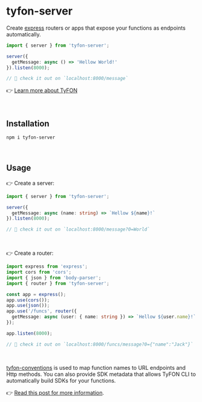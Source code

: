 # tyfon-server

Create [express](https://expressjs.com) routers or apps that expose your functions as endpoints automatically.
```ts
import { server } from 'tyfon-server';

server({
  getMessage: async () => 'Hellow World!'
}).listen(8000);

// 🚀 check it out on `localhost:8000/message`
```
👉 [Learn more about TyFON](https://loreanvictor.github.io/tyfon/)

<br>

## Installation

```bash
npm i tyfon-server
```

<br>

## Usage

👉 Create a server:
```ts
import { server } from 'tyfon-server';

server({
  getMessage: async (name: string) => `Hellow ${name}!`
}).listen(8000);

// 🚀 check it out on `localhost:8000/message?0=World`
```

<br>

👉 Create a router:
```ts
import express from 'express';
import cors from 'cors';
import { json } from 'body-parser';
import { router } from 'tyfon-server';

const app = express();
app.use(cors());
app.use(json());
app.use('/funcs', router({
  getMessage: async (user: { name: string }) => `Hellow ${user.name}!`
});

app.listen(8000);

// 🚀 check it out on `localhost:8000/funcs/message?0={"name":"Jack"}`
```

<br>

[tyfon-conventions](https://github.com/loreanvictor/tyfon-conventions) is used to map function names to URL endpoints and Http methods. You can also provide SDK metadata that allows TyFON CLI to automatically build SDKs for your functions. 

👉 [Read this post for more information](https://loreanvictor.github.io/tyfon/advanced/custom-server).
